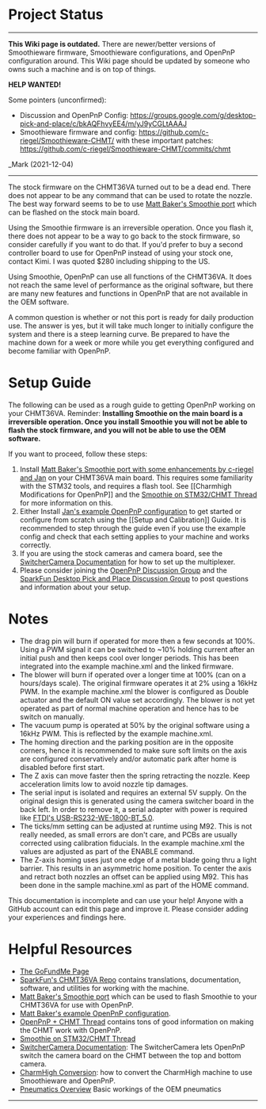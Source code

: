 # Project Status
___
**This Wiki page is outdated.** There are newer/better versions of Smoothieware firmware, Smoothieware configurations, and OpenPnP configuration around. This Wiki page should be updated by someone who owns such a machine and is on top of things. 

**HELP WANTED!**

Some pointers (unconfirmed):
- Discussion and OpenPnP Config:
  https://groups.google.com/g/desktop-pick-and-place/c/bkAQFhvyEE4/m/yJ9yCGLtAAAJ
- Smoothieware firmware and config:
  https://github.com/c-riegel/Smoothieware-CHMT/
  with these important patches:
  https://github.com/c-riegel/Smoothieware-CHMT/commits/chmt

_Mark (2021-12-04)
___


The stock firmware on the CHMT36VA turned out to be a dead end. There does not appear to be any command that can be used to rotate the nozzle. The best way forward seems to be to use [Matt Baker's Smoothie port](https://github.com/mattthebaker/Smoothieware-CHMT) which can be flashed on the stock main board.

Using the Smoothie firmware is an irreversible operation. Once you flash it, there does not appear to be a way to go back to the stock firmware, so consider carefully if you want to do that. If you'd prefer to buy a second controller board to use for OpenPnP instead of using your stock one, contact Kimi. I was quoted $280 including shipping to the US.

Using Smoothie, OpenPnP can use all functions of the CHMT36VA. It does not reach the same level of performance as the original software, but there are many new features and functions in OpenPnP that are not available in the OEM software.

A common question is whether or not this port is ready for daily production use. The answer is yes, but it will take much longer to initially configure the system and there is a steep learning curve. Be prepared to have the machine down for a week or more while you get everything configured and become familiar with OpenPnP.

# Setup Guide

The following can be used as a rough guide to getting OpenPnP working on your CHMT36VA. Reminder: **Installing Smoothie on the main board is a irreversible operation. Once you install Smoothie you will not be able to flash the stock firmware, and you will not be able to use the OEM software.**

If you want to proceed, follow these steps:

1. Install [Matt Baker's Smoothie port with some enhancements by c-riegel and Jan](https://github.com/janm012012/Smoothieware-CHMT) on your CHMT36VA main board. This requires some familiarity with the STM32 tools, and requires a flash tool. See [[Charmhigh Modifications for OpenPnP]] and the [Smoothie on STM32/CHMT Thread](https://groups.google.com/d/msg/desktop-pick-and-place/C-n9dksqhDQ/xZdmKPh3CAAJ) for more information on this.
2. Either Install [Jan's example OpenPnP configuration](https://github.com/janm012012/Smoothieware-CHMT/tree/chmt/machine.xml) to get started or configure from scratch using the [[Setup and Calibration]] Guide. It is recommended to step through the guide even if you use the example config and check that each setting applies to your machine and works correctly.
3. If you are using the stock cameras and camera board, see the [SwitcherCamera Documentation](https://github.com/openpnp/openpnp/wiki/SwitcherCamera) for how to set up the multiplexer.
4. Please consider joining the [OpenPnP Discussion Group](http://groups.google.com/group/openpnp) and the [SparkFun Desktop Pick and Place Discussion Group](https://groups.google.com/forum/#!forum/desktop-pick-and-place) to post questions and information about your setup.

# Notes

- The drag pin will burn if operated for more then a few seconds at 100%. Using a PWM signal it can be switched to ~10% holding current after an initial push and then keeps cool over longer periods. This has been integrated into the example machine.xml and the linked firmware.
- The blower will burn if operated over a longer time at 100% (can on a hours/days scale). The original firmware operates it at 2% using a 16kHz PWM. In the example machine.xml the blower is configured as Double actuator and the default ON value set accordingly. The blower is not yet operated as part of normal machine operation and hence has to be switch on manually.
- The vacuum pump is operated at 50% by the original software using a 16kHz PWM. This is reflected by the example machine.xml.
- The homing direction and the parking position are in the opposite corners, hence it is recommended to make sure soft limits on the axis are configured conservatively and/or automatic park after home is disabled before first start.
- The Z axis can move faster then the spring retracting the nozzle. Keep acceleration limits low to avoid nozzle tip damages.
- The serial input is isolated and requires an external 5V supply. On the original design this is generated using the camera switcher board in the back left. In order to remove it, a serial adapter with power is required like [FTDI's USB-RS232-WE-1800-BT_5.0](https://ftdichip.com/products/usb-rs232-we-1800-bt_5-0/).
- The ticks/mm setting can be adjusted at runtime using M92. This is not really needed, as small errors are don't care, and PCBs are usually corrected using calibration fiducials. In the example machine.xml the values are adjusted as part of the ENABLE command.
- The Z-axis homing uses just one edge of a metal blade going thru a light barrier. This results in an asymmetric home position. To center the axis and retract both nozzles an offset can be applied using M92. This has been done in the sample machine.xml as part of the HOME command.

This documentation is incomplete and can use your help! Anyone with a GitHub account can edit this page and improve it. Please consider adding your experiences and findings here.

# Helpful Resources

* [The GoFundMe Page](https://www.gofundme.com/help-openpnp-grow)
* [SparkFun's CHMT36VA Repo](https://github.com/sparkfunX/Desktop-PickAndPlace-CHMT36VA) contains translations, documentation, software, and utilities for working with the machine.
* [Matt Baker's Smoothie port](https://github.com/mattthebaker/Smoothieware-CHMT) which can be used to flash Smoothie to your CHMT36VA for use with OpenPnP.
* [Matt Baker's example OpenPnP configuration](https://github.com/mattthebaker/openpnp-config-chmt).
* [OpenPnP + CHMT Thread](https://groups.google.com/forum/#!msg/desktop-pick-and-place/qaoGrnM7pPw/-2k-5FBHCAAJ) contains tons of good information on making the CHMT work with OpenPnP.
* [Smoothie on STM32/CHMT Thread](https://groups.google.com/d/msg/desktop-pick-and-place/C-n9dksqhDQ/xZdmKPh3CAAJ)
* [SwitcherCamera Documentation](https://github.com/openpnp/openpnp/wiki/SwitcherCamera): The SwitcherCamera lets OpenPnP switch the camera board on the CHMT between the top and bottom camera.
* [CharmHigh Conversion](https://github.com/openpnp/openpnp/wiki/Charmhigh-modifications-for-OpenPnP): how to convert the CharmHigh machine to use Smoothieware and OpenPnP.
* [Pneumatics Overview](https://github.com/openpnp/openpnp/wiki/Charmhigh-36VA-Pneumatics) Basic workings of the OEM pneumatics
---